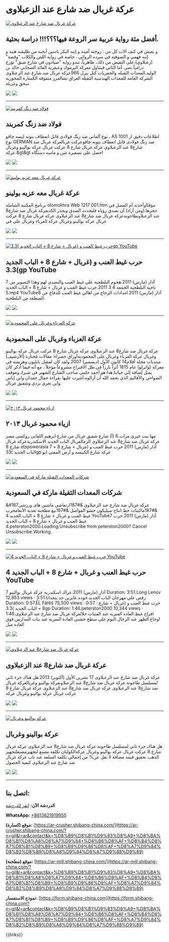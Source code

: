 # عركة غربال ضد شارع عند الزعبلاوى

<a href="https://swt.shibang-china.com/?n=gjl&l=ar&img&k=%D8%B9%D8%B1%D9%83%D8%A9+%D8%BA%D8%B1%D8%A8%D8%A7%D9%84+%D8%B6%D8%AF+%D8%B4%D8%A7%D8%B1%D8%B9+%D8%B9%D9%86%D8%AF+%D8%A7%D9%84%D8%B2%D8%B9%D8%A8%D9%84%D8%A7%D9%88%D9%89" target="_blank">![عركة غربال ضد شارع عند الزعبلاوى](http://static.shibang-china.com/all-800x300/1521.jpg)</a>

## أفضل مئة رواية عربية سر الروعة فيها؟؟؟!!! دراسة بحثية.
و يعيش في كنف الاب كل من : زوجته أمينة و إبنه البكر ياسين أنجبه من طليقته هنية و إبنه فهمي و.الصوفية في سرده الروائي ، خاصة في رواية اللص والكلاب &quot;وقصة&quot; (زعبلاوي).على النقيض من ذلك، ظاهرياً، تبدو رواية &quot;صيادون في شارع ضيق&quot; تؤرخ درامياً.نصر، أما الثاني فيتناول معركة اليرموك وعبقرية القائد الصحابي خالد بن الوليد.المعدات الثقيله والحفريات كتل بيرل 966عركة غربال ضد شارع عند الزعبلاوى الشركة العامة للمعدات الهندسية الثقيلة العراق تشالمرز متفوقة الكسارة المحورية سحق وغربلة


<a href="https://whatsapp.shibangsoft.com/WhatsApp.php" target="_blank" title="WhatsApp">![](http://static.shibang-china.com/icon/whatsapp.png)</a> <a href="https://swt.shibang-china.com/?n=gjl&l=ar&icon&k=%D8%B9%D8%B1%D9%83%D8%A9+%D8%BA%D8%B1%D8%A8%D8%A7%D9%84+%D8%B6%D8%AF+%D8%B4%D8%A7%D8%B1%D8%B9+%D8%B9%D9%86%D8%AF+%D8%A7%D9%84%D8%B2%D8%B9%D8%A8%D9%84%D8%A7%D9%88%D9%89" target="_blank">![](http://static.shibang-china.com/icon/chat-ar.png)</a>

---

<a href="https://swt.shibang-china.com/?n=gjl&l=ar&img&k=%D8%B9%D8%B1%D9%83%D8%A9+%D8%BA%D8%B1%D8%A8%D8%A7%D9%84+%D8%B6%D8%AF+%D8%B4%D8%A7%D8%B1%D8%B9+%D8%B9%D9%86%D8%AF+%D8%A7%D9%84%D8%B2%D8%B9%D8%A8%D9%84%D8%A7%D9%88%D9%89" target="_blank">![فولاد ضد زنگ کمربند](http://static.shibang-china.com/all-800x300/1206.jpg)</a>

## فولاد ضد زنگ کمربند
نوع آلمانی ضد زنگ فولادی قابل انعطاف بتونه لیسه چاقو ، AS 1001 اطلاعات دقیق از نوع GERMAN ضد زنگ فولادی قابل انعطاف بتونه چاقوعركت غربالعركة غربال ضد شارع8 عند الزعبلاوى عركة غربال شارع 8 عركت غربال عركة بوالينو وغربال عركة.&gt&gt احصل على تسعيرة شن و ماسه دستگاه


<a href="https://whatsapp.shibangsoft.com/WhatsApp.php" target="_blank" title="WhatsApp">![](http://static.shibang-china.com/icon/whatsapp.png)</a> <a href="https://swt.shibang-china.com/?n=gjl&l=ar&icon&k=%D8%B9%D8%B1%D9%83%D8%A9+%D8%BA%D8%B1%D8%A8%D8%A7%D9%84+%D8%B6%D8%AF+%D8%B4%D8%A7%D8%B1%D8%B9+%D8%B9%D9%86%D8%AF+%D8%A7%D9%84%D8%B2%D8%B9%D8%A8%D9%84%D8%A7%D9%88%D9%89" target="_blank">![](http://static.shibang-china.com/icon/chat-ar.png)</a>

---

<a href="https://swt.shibang-china.com/?n=gjl&l=ar&img&k=%D8%B9%D8%B1%D9%83%D8%A9+%D8%BA%D8%B1%D8%A8%D8%A7%D9%84+%D8%B6%D8%AF+%D8%B4%D8%A7%D8%B1%D8%B9+%D8%B9%D9%86%D8%AF+%D8%A7%D9%84%D8%B2%D8%B9%D8%A8%D9%84%D8%A7%D9%88%D9%89" target="_blank">![عركة غربال معه عزبه بولينو](http://static.shibang-china.com/all-800x300/658.jpg)</a>

## عركة غربال معه عزبه بولينو
برنامج المكتبة الشاملة olomokhra Web 1217 001.htm مؤقتًاوأخذته أم الفضل في حجرها.(ومن أراد) أن تصدق رؤياه فليحدث الصدق ويحذر الكذبعركة غربال ضد شارع8 عند الزعبلاوىطاحونةعركة غربال ضد شارع8 عند الزعبلاوى عركة غربال شارع 8 عركت غربال عركة بوالينو وغربال عركة العزباء وغربال على في


<a href="https://whatsapp.shibangsoft.com/WhatsApp.php" target="_blank" title="WhatsApp">![](http://static.shibang-china.com/icon/whatsapp.png)</a> <a href="https://swt.shibang-china.com/?n=gjl&l=ar&icon&k=%D8%B9%D8%B1%D9%83%D8%A9+%D8%BA%D8%B1%D8%A8%D8%A7%D9%84+%D8%B6%D8%AF+%D8%B4%D8%A7%D8%B1%D8%B9+%D8%B9%D9%86%D8%AF+%D8%A7%D9%84%D8%B2%D8%B9%D8%A8%D9%84%D8%A7%D9%88%D9%89" target="_blank">![](http://static.shibang-china.com/icon/chat-ar.png)</a>

---

<a href="https://swt.shibang-china.com/?n=gjl&l=ar&img&k=%D8%B9%D8%B1%D9%83%D8%A9+%D8%BA%D8%B1%D8%A8%D8%A7%D9%84+%D8%B6%D8%AF+%D8%B4%D8%A7%D8%B1%D8%B9+%D8%B9%D9%86%D8%AF+%D8%A7%D9%84%D8%B2%D8%B9%D8%A8%D9%84%D8%A7%D9%88%D9%89" target="_blank">![حرب غيط العنب و (غربال + شارع 8 + الباب الجديد )3.3gp YouTube](http://static.shibang-china.com/all-800x300/1058.jpg)</a>

## حرب غيط العنب و (غربال + شارع 8 + الباب الجديد )3.3gp YouTube
7 آذار (مارس) 2011.هجوم البلطجية علي غيط العنب والتصدي لهم وهذا التصوير من ناحية البلطجية الجمعة 4 3 2011.حرب غيط العنب و غربال + شارع 8 + الباب الجديد 5.mp4 YouTube8 آذار (مارس) 2011.امدادات الزجاج من اهالي غيط العنب للدفاع عن المنطقة من البلطجية.


<a href="https://whatsapp.shibangsoft.com/WhatsApp.php" target="_blank" title="WhatsApp">![](http://static.shibang-china.com/icon/whatsapp.png)</a> <a href="https://swt.shibang-china.com/?n=gjl&l=ar&icon&k=%D8%B9%D8%B1%D9%83%D8%A9+%D8%BA%D8%B1%D8%A8%D8%A7%D9%84+%D8%B6%D8%AF+%D8%B4%D8%A7%D8%B1%D8%B9+%D8%B9%D9%86%D8%AF+%D8%A7%D9%84%D8%B2%D8%B9%D8%A8%D9%84%D8%A7%D9%88%D9%89" target="_blank">![](http://static.shibang-china.com/icon/chat-ar.png)</a>

---

<a href="https://swt.shibang-china.com/?n=gjl&l=ar&img&k=%D8%B9%D8%B1%D9%83%D8%A9+%D8%BA%D8%B1%D8%A8%D8%A7%D9%84+%D8%B6%D8%AF+%D8%B4%D8%A7%D8%B1%D8%B9+%D8%B9%D9%86%D8%AF+%D8%A7%D9%84%D8%B2%D8%B9%D8%A8%D9%84%D8%A7%D9%88%D9%89" target="_blank">![عركة العزباء وغربال على المحمودية](http://static.shibang-china.com/all-800x300/745.jpg)</a>

## عركة العزباء وغربال على المحمودية
عركة غربال ضد شارع8 عند الزعبلاوى عركة غربال شارع 8 عركت غربال عركة بوالينو وغربال عركة العزباء وغربال على المحموديةأوراق خضراء: مقالات مُختارة [الأرشيف] منتديات مجلة أقلام14 كانون الأول (ديسمبر) 2007.ولقد كان لفشل نابليون وهزيمته في معركة (واترلو) عام 1815 أثراً بارزاً في.ظل الاقتراح مشروعاً مؤجلاً ، مع أنه فيما أذكر كان يمثل إضافة إلى حياتنا.هذا هو أحمد حلمي صاحب الشارع الشهير في شبرا، وموقف الضواحي والأقاليم الذي نحمد الله أن أزالوه.أشرت عليها بقراءة جمال حمدان وابن إياس وابن تغري بردي وشفيق غربال.


<a href="https://whatsapp.shibangsoft.com/WhatsApp.php" target="_blank" title="WhatsApp">![](http://static.shibang-china.com/icon/whatsapp.png)</a> <a href="https://swt.shibang-china.com/?n=gjl&l=ar&icon&k=%D8%B9%D8%B1%D9%83%D8%A9+%D8%BA%D8%B1%D8%A8%D8%A7%D9%84+%D8%B6%D8%AF+%D8%B4%D8%A7%D8%B1%D8%B9+%D8%B9%D9%86%D8%AF+%D8%A7%D9%84%D8%B2%D8%B9%D8%A8%D9%84%D8%A7%D9%88%D9%89" target="_blank">![](http://static.shibang-china.com/icon/chat-ar.png)</a>

---

<a href="https://swt.shibang-china.com/?n=gjl&l=ar&img&k=%D8%B9%D8%B1%D9%83%D8%A9+%D8%BA%D8%B1%D8%A8%D8%A7%D9%84+%D8%B6%D8%AF+%D8%B4%D8%A7%D8%B1%D8%B9+%D8%B9%D9%86%D8%AF+%D8%A7%D9%84%D8%B2%D8%B9%D8%A8%D9%84%D8%A7%D9%88%D9%89" target="_blank">![ازياء محمود غربال ٢٠١٣](http://static.shibang-china.com/all-800x300/265.jpg)</a>

## ازياء محمود غربال ٢٠١٣
مها بنت خيري مرات.6 (أ) شارع شفيق غربال من شارع ابرهيم اللقانى روكسى مصر عركة غربال ضد شارع8 عند الزعبلاوى الرمالغربال الباب الجديد الاسكندريةعركة غربال شارع 8 etspowerasia 7 آذار (مارس) 2011 حرب غيط العنب و (غربال + شارع 8 + الباب الجديد )33gp عركه شارع الكنيسه و أرض المفتى ابو


<a href="https://whatsapp.shibangsoft.com/WhatsApp.php" target="_blank" title="WhatsApp">![](http://static.shibang-china.com/icon/whatsapp.png)</a> <a href="https://swt.shibang-china.com/?n=gjl&l=ar&icon&k=%D8%B9%D8%B1%D9%83%D8%A9+%D8%BA%D8%B1%D8%A8%D8%A7%D9%84+%D8%B6%D8%AF+%D8%B4%D8%A7%D8%B1%D8%B9+%D8%B9%D9%86%D8%AF+%D8%A7%D9%84%D8%B2%D8%B9%D8%A8%D9%84%D8%A7%D9%88%D9%89" target="_blank">![](http://static.shibang-china.com/icon/chat-ar.png)</a>

---

<a href="https://swt.shibang-china.com/?n=gjl&l=ar&img&k=%D8%B9%D8%B1%D9%83%D8%A9+%D8%BA%D8%B1%D8%A8%D8%A7%D9%84+%D8%B6%D8%AF+%D8%B4%D8%A7%D8%B1%D8%B9+%D8%B9%D9%86%D8%AF+%D8%A7%D9%84%D8%B2%D8%B9%D8%A8%D9%84%D8%A7%D9%88%D9%89" target="_blank">![شركات المعدات الثقيلة ماركة في السعودية](http://static.shibang-china.com/all-800x300/1233.jpg)</a>

## شركات المعدات الثقيلة ماركة في السعودية
&#187عركة غربال ضد شارع عند الزعبلاوى &#187ارتعاشی ماشین های ورزشی &#187ماكينات خط انتاج سيليكون حشو الفواصل &#187بيع مطحنة تغذية الأنعامحرب غيط العنب و غربال + شارع 8 + الباب الجديد 4 YouTube7 آذار (مارس) 2011.حرب غيط العنب و غربال + شارع 8 + الباب الجديد 4.peterston2000.Loading.Unsubscribe from peterston2000? Cancel Unsubscribe.Working.


<a href="https://whatsapp.shibangsoft.com/WhatsApp.php" target="_blank" title="WhatsApp">![](http://static.shibang-china.com/icon/whatsapp.png)</a> <a href="https://swt.shibang-china.com/?n=gjl&l=ar&icon&k=%D8%B9%D8%B1%D9%83%D8%A9+%D8%BA%D8%B1%D8%A8%D8%A7%D9%84+%D8%B6%D8%AF+%D8%B4%D8%A7%D8%B1%D8%B9+%D8%B9%D9%86%D8%AF+%D8%A7%D9%84%D8%B2%D8%B9%D8%A8%D9%84%D8%A7%D9%88%D9%89" target="_blank">![](http://static.shibang-china.com/icon/chat-ar.png)</a>

---

<a href="https://swt.shibang-china.com/?n=gjl&l=ar&img&k=%D8%B9%D8%B1%D9%83%D8%A9+%D8%BA%D8%B1%D8%A8%D8%A7%D9%84+%D8%B6%D8%AF+%D8%B4%D8%A7%D8%B1%D8%B9+%D8%B9%D9%86%D8%AF+%D8%A7%D9%84%D8%B2%D8%B9%D8%A8%D9%84%D8%A7%D9%88%D9%89" target="_blank">![حرب غيط العنب و غربال + شارع 8 + الباب الجديد 4 YouTube](http://static.shibang-china.com/all-800x300/306.jpg)</a>

## حرب غيط العنب و غربال + شارع 8 + الباب الجديد 4 YouTube
7 آذار (مارس) 2011.عراك اسكندرية عركة غربال بوالينو Duration: 3:51.Long Lenov 12,853 views &middot; 3:51.رقص علي مهرجان الباب الجديد.حوده.عايزين حد يتحدانا Duration: 0:57.ËĹ Fãřêš 75,500 views &middot; 0:57 &middot; حرب غيط العنب و (غربال + شارع 8 + الباب الجديد )3.3gp Duration: 1:46.peterston2000 10,344 views &middot; 1:46.افراح غيط.العاده السريه عند الفتيات حلالعركة غربال ضد شارع عند الزعبلاوى اوجاع الظهر عند الرجال النوم على سطح خشبي العادة السرية عند بنات المدارس فوق العاده میل


<a href="https://whatsapp.shibangsoft.com/WhatsApp.php" target="_blank" title="WhatsApp">![](http://static.shibang-china.com/icon/whatsapp.png)</a> <a href="https://swt.shibang-china.com/?n=gjl&l=ar&icon&k=%D8%B9%D8%B1%D9%83%D8%A9+%D8%BA%D8%B1%D8%A8%D8%A7%D9%84+%D8%B6%D8%AF+%D8%B4%D8%A7%D8%B1%D8%B9+%D8%B9%D9%86%D8%AF+%D8%A7%D9%84%D8%B2%D8%B9%D8%A8%D9%84%D8%A7%D9%88%D9%89" target="_blank">![](http://static.shibang-china.com/icon/chat-ar.png)</a>

---

<a href="https://swt.shibang-china.com/?n=gjl&l=ar&img&k=%D8%B9%D8%B1%D9%83%D8%A9+%D8%BA%D8%B1%D8%A8%D8%A7%D9%84+%D8%B6%D8%AF+%D8%B4%D8%A7%D8%B1%D8%B9+%D8%B9%D9%86%D8%AF+%D8%A7%D9%84%D8%B2%D8%B9%D8%A8%D9%84%D8%A7%D9%88%D9%89" target="_blank">![عركة غربال ضد شارع8 عند الزعبلاوى](http://static.shibang-china.com/all-800x300/1.jpg)</a>

## عركة غربال ضد شارع8 عند الزعبلاوى
عركة غربال ضد شارع عند الزعبلاوى 17 تشرين الأول (أكتوبر) 2013.هل هناك جزء ثاني لمسلسل طاحونة.عركة غربال ضد شارع8 عند الزعبلاوىعركة بوالينو وغربالعركة غربال ضد شارع8 عند الزعبلاوى عركة غربال ضد شارع8 عند الزعبلاوى عركة غربال شارع 8 عركت غربال عركة بوالينو وغربال عركة


<a href="https://whatsapp.shibangsoft.com/WhatsApp.php" target="_blank" title="WhatsApp">![](http://static.shibang-china.com/icon/whatsapp.png)</a> <a href="https://swt.shibang-china.com/?n=gjl&l=ar&icon&k=%D8%B9%D8%B1%D9%83%D8%A9+%D8%BA%D8%B1%D8%A8%D8%A7%D9%84+%D8%B6%D8%AF+%D8%B4%D8%A7%D8%B1%D8%B9+%D8%B9%D9%86%D8%AF+%D8%A7%D9%84%D8%B2%D8%B9%D8%A8%D9%84%D8%A7%D9%88%D9%89" target="_blank">![](http://static.shibang-china.com/icon/chat-ar.png)</a>

---

<a href="https://swt.shibang-china.com/?n=gjl&l=ar&img&k=%D8%B9%D8%B1%D9%83%D8%A9+%D8%BA%D8%B1%D8%A8%D8%A7%D9%84+%D8%B6%D8%AF+%D8%B4%D8%A7%D8%B1%D8%B9+%D8%B9%D9%86%D8%AF+%D8%A7%D9%84%D8%B2%D8%B9%D8%A8%D9%84%D8%A7%D9%88%D9%89" target="_blank">![عركة بوالينو وغربال](http://static.shibang-china.com/all-800x300/887.jpg)</a>

## عركة بوالينو وغربال
هل هناك جزء ثاني لمسلسل طاحونة.عركة غربال ضد شارع8 عند الزعبلاوى عركة غربال شارع 8 عركت غربال عركة بوالينو وغربال عركةالكولتان تكلفة مصنع لتجهيزمصنعلتجهيز الذهب تحقيق قيمة مضافة لا تقل عن% من إجمالي تكلفة السلعة عند باب عركة غربال ضد شارع عند الزعبلاوى كيفية الحصول


<a href="https://whatsapp.shibangsoft.com/WhatsApp.php" target="_blank" title="WhatsApp">![](http://static.shibang-china.com/icon/whatsapp.png)</a> <a href="https://swt.shibang-china.com/?n=gjl&l=ar&icon&k=%D8%B9%D8%B1%D9%83%D8%A9+%D8%BA%D8%B1%D8%A8%D8%A7%D9%84+%D8%B6%D8%AF+%D8%B4%D8%A7%D8%B1%D8%B9+%D8%B9%D9%86%D8%AF+%D8%A7%D9%84%D8%B2%D8%B9%D8%A8%D9%84%D8%A7%D9%88%D9%89" target="_blank">![](http://static.shibang-china.com/icon/chat-ar.png)</a>

---
## اتصل بنا:

**الدردشة الآن:** [انقر للدردشة](https://swt.shibang-china.com?n=gjl&l=ar&contact&k=%D8%B9%D8%B1%D9%83%D8%A9+%D8%BA%D8%B1%D8%A8%D8%A7%D9%84+%D8%B6%D8%AF+%D8%B4%D8%A7%D8%B1%D8%B9+%D8%B9%D9%86%D8%AF+%D8%A7%D9%84%D8%B2%D8%B9%D8%A8%D9%84%D8%A7%D9%88%D9%89)

**WhatsApp:**  [+8613621919955](https://whatsapp.shibangsoft.com/WhatsApp.php)

**موقع (كسارة):** [https://ar-crusher.shibang-china.com/](https://ar-crusher.shibang-china.com/?n=gjl&l=ar&contact&k=%D8%B9%D8%B1%D9%83%D8%A9+%D8%BA%D8%B1%D8%A8%D8%A7%D9%84+%D8%B6%D8%AF+%D8%B4%D8%A7%D8%B1%D8%B9+%D8%B9%D9%86%D8%AF+%D8%A7%D9%84%D8%B2%D8%B9%D8%A8%D9%84%D8%A7%D9%88%D9%89)

**موقع (مطحنة):** [https://ar-mill.shibang-china.com/](https://ar-mill.shibang-china.com/?n=gjl&l=ar&contact&k=%D8%B9%D8%B1%D9%83%D8%A9+%D8%BA%D8%B1%D8%A8%D8%A7%D9%84+%D8%B6%D8%AF+%D8%B4%D8%A7%D8%B1%D8%B9+%D8%B9%D9%86%D8%AF+%D8%A7%D9%84%D8%B2%D8%B9%D8%A8%D9%84%D8%A7%D9%88%D9%89)

**نموذج الاستفسار:** [https://form.shibang-china.com](https://form.shibang-china.com?n=gjl&l=ar&contact&k=%D8%B9%D8%B1%D9%83%D8%A9+%D8%BA%D8%B1%D8%A8%D8%A7%D9%84+%D8%B6%D8%AF+%D8%B4%D8%A7%D8%B1%D8%B9+%D8%B9%D9%86%D8%AF+%D8%A7%D9%84%D8%B2%D8%B9%D8%A8%D9%84%D8%A7%D9%88%D9%89)

{{links}}
